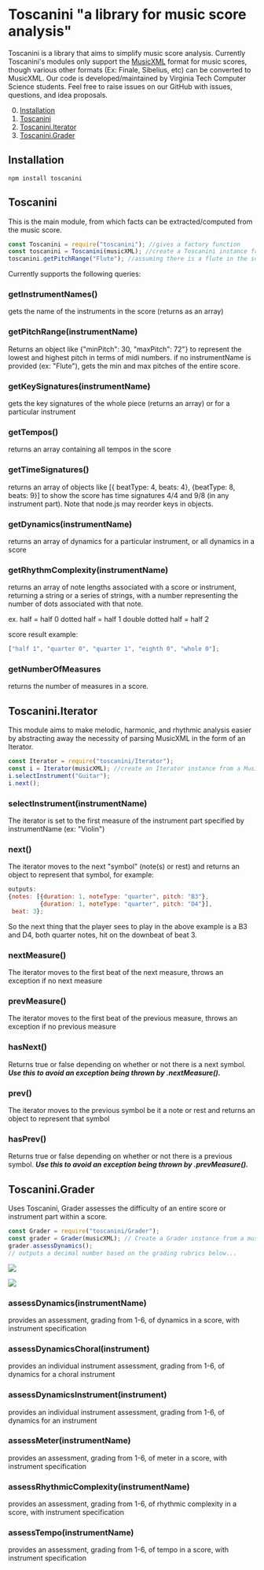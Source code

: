 #  Toscanini "a library for music score analysis"
Toscanini is a library that aims to simplify music score analysis. Currently Toscanini's modules only support the [MusicXML](https://en.wikipedia.org/wiki/MusicXML) format for music scores, though various other formats (Ex: Finale, Sibelius, etc) can be converted to MusicXML. Our code is developed/maintained by Virginia Tech Computer Science students. Feel free to raise issues on our GitHub with issues, questions, and idea proposals. 

0. [Installation](#installation)
1. [Toscanini](#toscanini)
2. [Toscanini.Iterator](#iterator)
3. [Toscanini.Grader](#grader)

## Installation <a name="installation"></a>
```
npm install toscanini
```

## Toscanini <a name="toscanini"></a>
This is the main module, from which facts can be extracted/computed from the music score. 

```javascript
const Toscanini = require("toscanini"); //gives a factory function
const toscanini = Toscanini(musicXML); //create a Toscanini instance from a musicXML string
toscanini.getPitchRange("Flute"); //assuming there is a flute in the score, see getInstrumentNames()
```

Currently supports the following queries:
### getInstrumentNames()
gets the name of the instruments in the score (returns as an array)

### getPitchRange(instrumentName)
Returns an object like {"minPitch": 30, "maxPitch": 72"} to represent the lowest and highest pitch in terms of midi numbers.
if no instrumentName is provided (ex: "Flute"), gets the min and max pitches of the entire score.

### getKeySignatures(instrumentName)
gets the key signatures of the whole piece (returns an array) or for a particular instrument
  
### getTempos()
returns an array containing all tempos in the score

### getTimeSignatures()
returns an array of objects like [{ beatType: 4, beats: 4}, {beatType: 8, beats: 9}] to show the score has time signatures 4/4 and 9/8 (in any instrument part). Note that node.js may reorder keys in objects.

### getDynamics(instrumentName)
returns an array of dynamics for a particular instrument, or all dynamics in a score

### getRhythmComplexity(instrumentName)
returns an array of note lengths associated with a score or instrument, returning a string or a series of strings, with a number representing the number of dots associated with that note.

ex.
half = half 0
dotted half = half 1
double dotted half = half 2

score result example: 
```javascript
["half 1", "quarter 0", "quarter 1", "eighth 0", "whole 0"];
```
### getNumberOfMeasures
returns the number of measures in a score.

## Toscanini.Iterator <a name="iterator"></a>
This module aims to make melodic, harmonic, and rhythmic analysis easier by abstracting away the necessity of parsing MusicXML in the form of an Iterator.

```javascript
const Iterator = require("toscanini/Iterator");
const i = Iterator(musicXML); //create an Iterator instance from a MusicXML string
i.selectInstrument("Guitar");
i.next();
```

### selectInstrument(instrumentName)
The iterator is set to the first measure of the instrument part specified by instrumentName (ex: "Violin")

### next()
The iterator moves to the next "symbol" (note(s) or rest) and returns an object to represent that symbol, for example:
    
```javascript
outputs:
{notes: [{duration: 1, noteType: "quarter", pitch: "B3"},
         {duration: 1, noteType: "quarter", pitch: "D4"}],
 beat: 3};
```

So the next thing that the player sees to play in the above example is a B3 and D4, both quarter notes, hit on the downbeat of beat 3.

### nextMeasure()
The iterator moves to the first beat of the next measure, throws an exception if no next measure

### prevMeasure()
The iterator moves to the first beat of the previous measure, throws an exception if no previous measure


### hasNext()
Returns true or false depending on whether or not there is a next symbol. 
***Use this to avoid an exception being thrown by .nextMeasure().***

### prev()
The iterator moves to the previous symbol be it a note or rest and returns an object to represent that symbol

### hasPrev()
Returns true or false depending on whether or not there is a previous symbol.
***Use this to avoid an exception being thrown by .prevMeasure().***

## Toscanini.Grader <a name="grader"></a>
Uses Toscanini, Grader assesses the difficulty of an entire score or instrument part within a score.

```javascript
const Grader = require("toscanini/Grader");
const grader = Grader(musicXML); // Create a Grader instance from a musicxml string
grader.assessDynamics();
// outputs a decimal number based on the grading rubrics below...
```
![](https://raw.githubusercontent.com/MegaArman/Toscanini/master/reference_media/grade_level1.png)

![](https://raw.githubusercontent.com/MegaArman/Toscanini/master/reference_media/grade_level2.png)

### assessDynamics(instrumentName)
provides an assessment, grading from 1-6, of dynamics in a score, with instrument specification

### assessDynamicsChoral(instrument)
provides an individual instrument assessment, grading from 1-6, of dynamics for a choral instrument

### assessDynamicsInstrument(instrument)
provides an individual instrument assessment, grading from 1-6, of dynamics for an instrument

### assessMeter(instrumentName)
provides an assessment, grading from 1-6, of meter in a score, with instrument specification

### assessRhythmicComplexity(instrumentName)
provides an assessment, grading from 1-6, of rhythmic complexity in a score, with instrument specification

### assessTempo(instrumentName)
provides an assessment, grading from 1-6, of tempo in a score, with instrument specification
